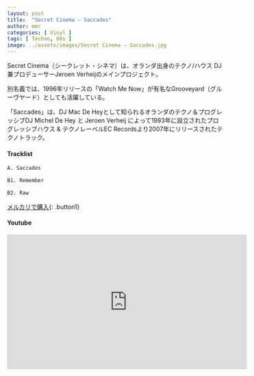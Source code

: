 ```yaml
---
layout: post
title:  "Secret Cinema – Saccades"
author: mmr
categories: [ Vinyl ]
tags: [ Techno, 00s ]
image: ../assets/images/Secret Cinema – Saccades.jpg
---
```


Secret Cinema（シークレット・シネマ）は、オランダ出身のテクノ/ハウス DJ兼プロデューサーJeroen Verheijのメインプロジェクト。

別名義では、1996年リリースの「Watch Me Now」が有名なGrooveyard（グルーヴヤード）としても活躍している。

「Saccades」は、DJ Mac De Heyとして知られるオランダのテクノ＆プログレッシブDJ Michel De Hey と Jeroen Verheij によって1993年に設立されたプログレッシブハウス & テクノレーベルEC Recordsより2007年にリリースされたテクノトラック。

#### Tracklist
```md
A. Saccades

B1. Remember

B2. Raw
```

[メルカリで購入](https://jp.mercari.com/item/m20960012767?afid=6142608987){: .button1}

#### Youtube
<iframe width="560" height="315" src="https://www.youtube.com/embed/4bdYkaa5qHs?si=hGtdx-6n82MvNO7C" title="YouTube video player" frameborder="0" allow="accelerometer; autoplay; clipboard-write; encrypted-media; gyroscope; picture-in-picture; web-share" referrerpolicy="strict-origin-when-cross-origin" allowfullscreen></iframe>